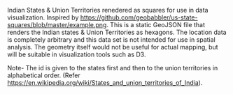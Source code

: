 Indian States & Union Territories renedered as squares for use in data visualization. Inspired by https://github.com/geobabbler/us-state-squares/blob/master/example.png.
This is a static GeoJSON file that renders the Indian states & Union Territories as hexagons. The location data is completely arbitrary and this data set is not intended for use in spatial analysis. The geometry itself would not be useful for actual mapping, but will be suitable in visualization tools such as D3.

Note- The id is given to the states first and then to the union territories in alphabetical order. (Refer https://en.wikipedia.org/wiki/States_and_union_territories_of_India).
